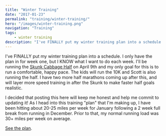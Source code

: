 ```yaml
---
title: "Winter Training"
date: "2017-01-23"
permalink: "training/winter-training/"
hero: "/images/winter-training.png"
navigation: "Training"
tags:
    - winter training
description: "I've FINALLY put my winter training plan into a schedule. I only have the plan in for week one, but I KNOW what I want to do each week. I'll be running the Skunk Cabbage Half on April 9th and my only goal for this is to run a comfortable, happy pace."
---
```


I've FINALLY put my winter training plan into a schedule. I only have the plan in for week one, but I KNOW what I want to do each week. I'll be running the [Skunk Cabbage Half](/race-report/skunk-cabbage-half-marathon-2016/) on April 9th and my only goal for this is to run a comfortable, happy pace. The kids will run the 10K and Scott is also running the half. I have two more half marathons coming up after this, and will layer more speed training in after the Skunk to make faster half goals realistic.

I decided that posting this here will keep me honest and help me commit to updating it! As I head into this training "plan" that I'm making up, I have been hitting about 20-25 miles per week for January following a 2 week full break from running in December. Prior to that, my normal running load was 30+ miles per week on average.

[See the plan](https://docs.google.com/document/d/1pzgANHbnNnkWh8Ft3J0DX4AJEJy8NjFz1jH7JeDqrTU/edit?usp=sharing).
